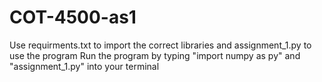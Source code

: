 # COT-4500-as1
Use requirments.txt to import the correct libraries and assignment_1.py to use the program
Run the program by typing "import numpy as py" and "assignment_1.py" into your terminal
